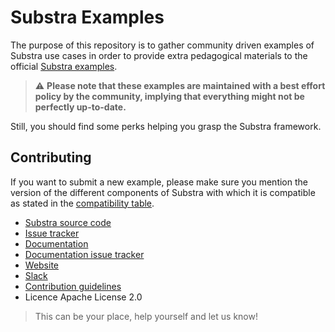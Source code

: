 # Substra Examples

The purpose of this repository is to gather community driven examples of Substra use cases in order to provide extra pedagogical materials to the official [Substra examples](https://github.com/SubstraFoundation/substra/tree/master/examples).

> :warning: **Please note that these examples are maintained with a best effort policy by the community, implying that everything might not be perfectly up-to-date.**

Still, you should find some perks helping you grasp the Substra framework.

## Contributing

If you want to submit a new example, please make sure you mention the version of the different components of Substra with which it is compatible as stated in the [compatibility table](https://github.com/SubstraFoundation/substra#compatibility-table).

- [Substra source code](https://github.com/SubstraFoundation/)
- [Issue tracker](https://github.com/SubstraFoundation/substra/issues)
- [Documentation](https://doc.substra.ai)
- [Documentation issue tracker](https://github.com/SubstraFoundation/substra-documentation/issues)
- [Website](https://www.substra.ai)
- [Slack](https://substra.us18.list-manage.com/track/click?e=2effed55c9&id=fa49875322&u=385fa3f9736ea94a1fcca969f)
- [Contribution guidelines](https://doc.substra.ai/contribute/CONTRIBUTING.html)
- Licence Apache License 2.0

> This can be your place, help yourself and let us know!


